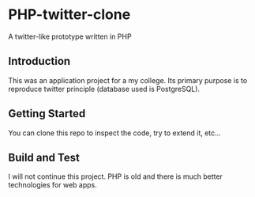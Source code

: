# PHP-twitter-clone

A twitter-like prototype written in PHP

## Introduction

This was an application project for a my college. Its primary purpose is to reproduce twitter principle (database used is PostgreSQL).

## Getting Started

You can clone this repo to inspect the code, try to extend it, etc...

## Build and Test

I will not continue this project. PHP is old and there is much better technologies for web apps.